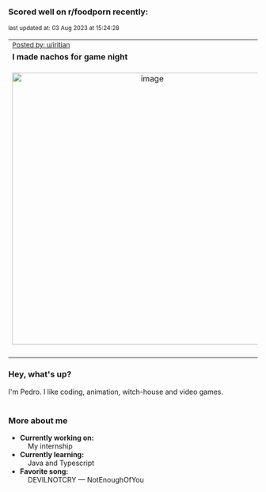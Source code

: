 ### Scored well on r/foodporn recently:

<p align="left"><sub>last updated at: 03 Aug 2023 at 15:24:28</sub></p>

|   |
| --- |
| <sub>[Posted by: u/iritian][source]</sub> |
| **I made nachos for game night** | 
|<p align="center"> <img alt="image" src="https://i.redd.it/hp3452fugkfb1.jpg" width="550" /> </p>|
|   |

### Hey, what's up?

I'm Pedro. I like coding, animation, witch-house and video games.<br><br>

### More about me
- **Currently working on:**  
&nbsp;&nbsp;&nbsp;&nbsp;My internship
- **Currently learning:**  
&nbsp;&nbsp;&nbsp;&nbsp;Java and Typescript
- **Favorite song:**  
&nbsp;&nbsp;&nbsp;&nbsp;DEVILNOTCRY — NotEnoughOfYou<br><br>

  



  
  
  
[linkedin]: https://linkedin.com/in/pedro-h-r-gomes-8a487b14a/
[gmail]: mailto:pilique11@gmail.com
[source]: https://reddit.com/r/FoodPorn/comments/15fpelv/i_made_nachos_for_game_night/
[redditAPI]: https://www.reddit.com/dev/api/